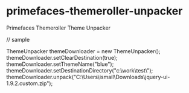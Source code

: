 primefaces-themeroller-unpacker
===============================

Primefaces Themeroller Theme Unpacker

// sample

ThemeUnpacker themeDownloader = new ThemeUnpacker();
themeDownloader.setClearDestination(true);
themeDownloader.setThemeName("blue");
themeDownloader.setDestinationDirectory("c:\\work\\test\\");
themeDownloader.unpack("C:\\Users\\ismail\\Downloads\\jquery-ui-1.9.2.custom.zip");
